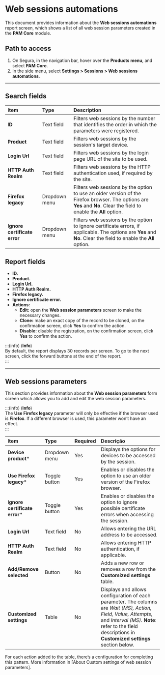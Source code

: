 # Web sessions automations

This document provides information about the **Web sessions automations** report screen, which shows a list of all web session parameters created in the **PAM Core** module.

## Path to access

1. On Segura, in the navigation bar, hover over the **Products menu**, and select **PAM Core**.  
2. In the side menu, select **Settings > Sessions > Web sessions automations**.

---
## Search fields

| Item | Type | Description |
| :---- | :---- | :---- |
| **ID** | Text field | Filters web sessions by the number that identifies the order in which the parameters were registered. |
| **Product** | Text field | Filters web sessions by the session's target device. |
| **Login Url** | Text field | Filters web sessions by the login page URL of the site to be used. |
| **HTTP Auth Realm** | Text field | Filters web sessions by the HTTP authentication used, if required by the site. |
| **Firefox legacy** | Dropdown menu | Filters web sessions by the option to use an older version of the Firefox browser. The options are **Yes** and **No**. Clear the field to enable the **All** option. |
| **Ignore certificate error** | Dropdown menu | Filters web sessions by the option to ignore certificate errors, if applicable. The options are **Yes** and **No**. Clear the field to enable the **All** option. |

## Report fields

* **ID.**  
* **Product.**  
* **Login Url.**  
* **HTTP Auth Realm.**  
* **Firefox legacy.**  
* **Ignore certificate error.**  
* **Actions:**  
  * **Edit:** open the **Web session parameters** screen to make the necessary changes.  
  * **Clone:** make an exact copy of the record to be cloned, on the confirmation screen, click **Yes** to confirm the action.  
  * **Disable:** disable the registration, on the confirmation screen, click **Yes** to confirm the action.

:::(info) (**Info**)  
By default, the report displays 30 records per screen. To go to the next screen, click the forward buttons at the end of the report.  
:::

---
## Web sessions parameters

This section provides information about the **Web session parameters** form screen which allows you to add and edit the web session parameters.

:::(info) (**Info**)  
The **Use Firefox legacy** parameter will only be effective if the browser used is **Firefox**. If a different browser is used, this parameter won’t have an effect.  
:::

| Item | Type | Required | Descrição |
| :---- | :---- | :---- | :---- |
| **Device product*** | Dropdown menu | Yes | Displays the options for devices to be accessed by the session.  |
| **Use Firefox legacy*** | Toggle button | Yes | Enables or disables the option to use an older version of the Firefox browser. |
| **Ignore certificate error*** | Toggle button | Yes | Enables or disables the option to ignore possible certificate errors when accessing the session. |
| **Login Url** | Text field | No | Allows entering the URL address to be accessed. |
| **HTTP Auth Realm** | Text field | No | Allows entering HTTP authentication, if applicable. |
| **Add/Remove selected** | Button | No | Adds a new row or removes a row from the **Customized settings** table. |
| **Customized settings** | Table | No | Displays and allows configuration of each parameter. The columns are *Wait (MS), Action, Field, Value, Attempts,* and *Interval (MS)*. **Note**: refer to the field descriptions in **Customized settings** section below. |

For each action added to the table, there’s a configuration for completing this pattern. More information in [About Custom settings of web session parameters].
